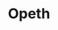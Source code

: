 ---
title: "Opeth"
summary: "Swedish progressive metal band from Stockholm, formed in 1990. Though the group has been through several personnel changes, singer, guitarist, and songwriter has remained Opeth's driving force throughout the years. Opeth has consistently incorporated progressive, folk, blues, classical and jazz influences into their usually lengthy compositions, as well as strong influences from black metal and death metal, especially in their early works. Many songs include acoustic guitar passages and strong dynamic shifts, as well as both death growls and clean vocals. Opeth rarely made live appearances supporting their first four albums; but since conducting their first world tour after the 2001 release of *Blackwater Park*, they have led several world tours. In 2011, they published *Heritage*. It represents a drastic change in style from their previous albums, adopting a mostly progressive rock sound and only clean singing. Åkerfeldt commented on the diversity of Opeth's music: \"I don't see the point of playing in a band and going just one way when you can do everything. It would be impossible for us to play just death metal; that is our roots, but we are now a mishmash of everything, and not purists to any form of music. It's impossible for us to do that, and quite frankly I would think of it as boring to be in a band that plays just metal music. We're not afraid to experiment, or to be caught with our pants down, so to speak. That's what keeps us going.\" On August 26, 2014, Opeth released its eleventh studio album, titled *Pale Communion*. Fredrik Åkesson, spoke about the new direction the band was taking: \"It would be interesting to do a really heavy album, but in a different way. Not to go back, we're not about that. I'm still very proud with the last two albums, I think it's interesting to listen to them, even if I listen in an objective way.\" In 2016, Opeth founded their own label, and published the twelfth studio album \"Sorceress.\""
image: "opeth.jpg"
apple_music_artist_url: "https://music.apple.com/gb/artist/opeth/3196120"
wikipedia_url: "https://en.wikipedia.org/wiki/Opeth"
---